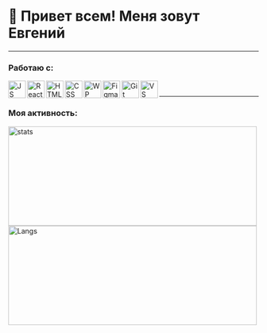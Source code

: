 # __:wave: Привет всем! Меня зовут Евгений__ 








___
### __Работаю с:__
<img align="left" height="35px" width="35px" alt="JS" src="https://cdn.jsdelivr.net/gh/devicons/devicon/icons/javascript/javascript-original.svg" />
<img align="left" height="35px" width="35px" alt="React" src="https://cdn.jsdelivr.net/gh/devicons/devicon/icons/react/react-original.svg" />
<img align="left" height="35px" width="35px" alt="HTML" src="https://cdn.jsdelivr.net/gh/devicons/devicon/icons/html5/html5-original-wordmark.svg" />
<img align="left" height="35px" width="35px" alt="CSS" src="https://cdn.jsdelivr.net/gh/devicons/devicon/icons/css3/css3-original-wordmark.svg" />
<img align="left" height="35px" width="35px" alt="WP" src="https://cdn.jsdelivr.net/gh/devicons/devicon/icons/webpack/webpack-original.svg" />
<img align="left" height="35px" width="35px" alt="Figma" src="https://cdn.jsdelivr.net/gh/devicons/devicon/icons/figma/figma-original.svg" />
<img align="left" height="35px" width="35px" alt="Git" src="https://cdn.jsdelivr.net/gh/devicons/devicon/icons/git/git-original-wordmark.svg" />
<img align="left" height="35px" width="35px" alt="VS code" src="https://cdn.jsdelivr.net/gh/devicons/devicon/icons/visualstudio/visualstudio-plain.svg" />
 
 
 
 
<br>          
          
___
### __Моя активность:__
<img height="200px" width="500px" alt="stats" src="https://github-readme-stats.vercel.app/api?username=Nameless501&show_icons=true&theme=buefy">
<img height="200px" width="500px" alt="Langs" src="https://github-readme-stats.vercel.app/api/top-langs/?username=Nameless501&layout=compact&theme=buefy">
